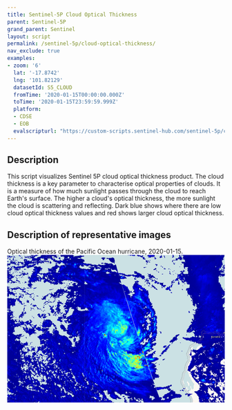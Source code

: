 ```yaml
---
title: Sentinel-5P Cloud Optical Thickness
parent: Sentinel-5P
grand_parent: Sentinel
layout: script
permalink: /sentinel-5p/cloud-optical-thickness/
nav_exclude: true
examples:
- zoom: '6'
  lat: '-17.8742'
  lng: '101.82129'
  datasetId: S5_CLOUD
  fromTime: '2020-01-15T00:00:00.000Z'
  toTime: '2020-01-15T23:59:59.999Z'
  platform:
  - CDSE
  - EOB
  evalscripturl: "https://custom-scripts.sentinel-hub.com/sentinel-5p/cloud-optical-thickness/script.js"
---
```


## Description
This script visualizes Sentinel 5P cloud optical thickness product. The cloud thickness is a key parameter to characterise optical properties of clouds. It is a measure of how much sunlight passes through the cloud to reach Earth's surface. The higher a cloud's optical thickness, the more sunlight the cloud is scattering and reflecting. Dark blue shows where there are low cloud optical thickness values and red shows larger cloud optical thickness.

## Description of representative images

Optical thickness of the Pacific Ocean hurricane, 2020-01-15.
![NO2 tropospheric column](fig/fig1.png)


